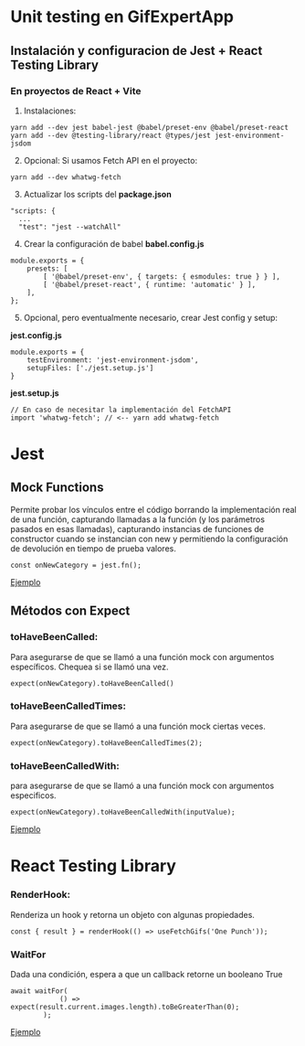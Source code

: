 # Unit testing en GifExpertApp

## Instalación y configuracion de Jest + React Testing Library

### En proyectos de React + Vite

1. Instalaciones:

```
yarn add --dev jest babel-jest @babel/preset-env @babel/preset-react
yarn add --dev @testing-library/react @types/jest jest-environment-jsdom
```

2. Opcional: Si usamos Fetch API en el proyecto:

```
yarn add --dev whatwg-fetch
```

3. Actualizar los scripts del **package.json**

```
"scripts: {
  ...
  "test": "jest --watchAll"
```

4. Crear la configuración de babel **babel.config.js**

```
module.exports = {
    presets: [
        [ '@babel/preset-env', { targets: { esmodules: true } } ],
        [ '@babel/preset-react', { runtime: 'automatic' } ],
    ],
};
```

5. Opcional, pero eventualmente necesario, crear Jest config y setup:

**jest.config.js**

```
module.exports = {
    testEnvironment: 'jest-environment-jsdom',
    setupFiles: ['./jest.setup.js']
}
```

**jest.setup.js**

```
// En caso de necesitar la implementación del FetchAPI
import 'whatwg-fetch'; // <-- yarn add whatwg-fetch
```

# Jest

## Mock Functions

Permite probar los vínculos entre el código borrando la implementación real de una función, capturando llamadas a la función (y los parámetros pasados en esas llamadas), capturando instancias de funciones de constructor cuando se instancian con new y permitiendo la configuración de devolución en tiempo de prueba valores.

```
const onNewCategory = jest.fn();
```

[Ejemplo](../02-gif-expert-app/tests/components/AddCategory.test.jsx)

## Métodos con Expect

### toHaveBeenCalled:

Para asegurarse de que se llamó a una función mock con argumentos específicos. Chequea si se llamó una vez.

```
expect(onNewCategory).toHaveBeenCalled()
```

### toHaveBeenCalledTimes:

Para asegurarse de que se llamó a una función mock ciertas veces.

```
expect(onNewCategory).toHaveBeenCalledTimes(2);
```

### toHaveBeenCalledWith:

para asegurarse de que se llamó a una función mock con argumentos especificos.

```
expect(onNewCategory).toHaveBeenCalledWith(inputValue);
```

[Ejemplo](../02-gif-expert-app/tests/components/AddCategory.test.jsx)

# React Testing Library

### RenderHook:

Renderiza un hook y retorna un objeto con algunas propiedades.

```
const { result } = renderHook(() => useFetchGifs('One Punch'));
```

### WaitFor

Dada una condición, espera a que un callback retorne un booleano True

```
await waitFor(
            () => expect(result.current.images.length).toBeGreaterThan(0);
        );
```

[Ejemplo](../02-gif-expert-app/tests/hooks/useFetchGifs.test.js)
